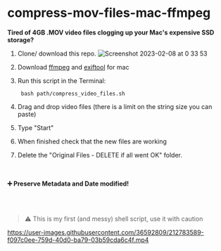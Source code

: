 # compress-mov-files-mac-ffmpeg
**Tired of 4GB .MOV video files clogging up your Mac's expensive SSD storage?**

1. Clone/ download this repo.
![Screenshot 2023-02-08 at 0 33 53](https://user-images.githubusercontent.com/36592809/217382559-a3a8e6aa-a3a0-40f7-82c4-8c6a889848a0.png)
2. Download [ffmpeg](https://ffmpeg.org/download.html#build-mac) and [exiftool](https://exiftool.org/) for mac
3. Run this script in the Terminal:

        bash path/compress_video_files.sh
4. Drag and drop video files (there is a limit on the string size you can paste)
5. Type "Start"
6. When finished check that the new files are working
7. Delete the "Original Files - DELETE if all went OK" folder. 

<br/><br/>
**➕ Preserve Metadata and Date modified!**

<br/><br/>
> ⚠️ This is my first (and messy) shell script, use it with caution


https://user-images.githubusercontent.com/36592809/212783589-f097c0ee-759d-40d0-ba79-03b59cda6c4f.mp4
